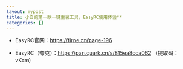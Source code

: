 ```yaml
---
layout: mypost
title: 小白的第一款一键重装工具，EasyRC使用体验**
categories: []
---
```


- EasyRC官网：<https://firpe.cn/page-196>

- EasyRC（夸克）：<https://pan.quark.cn/s/815ea8cca062> （提取码：vKcm）